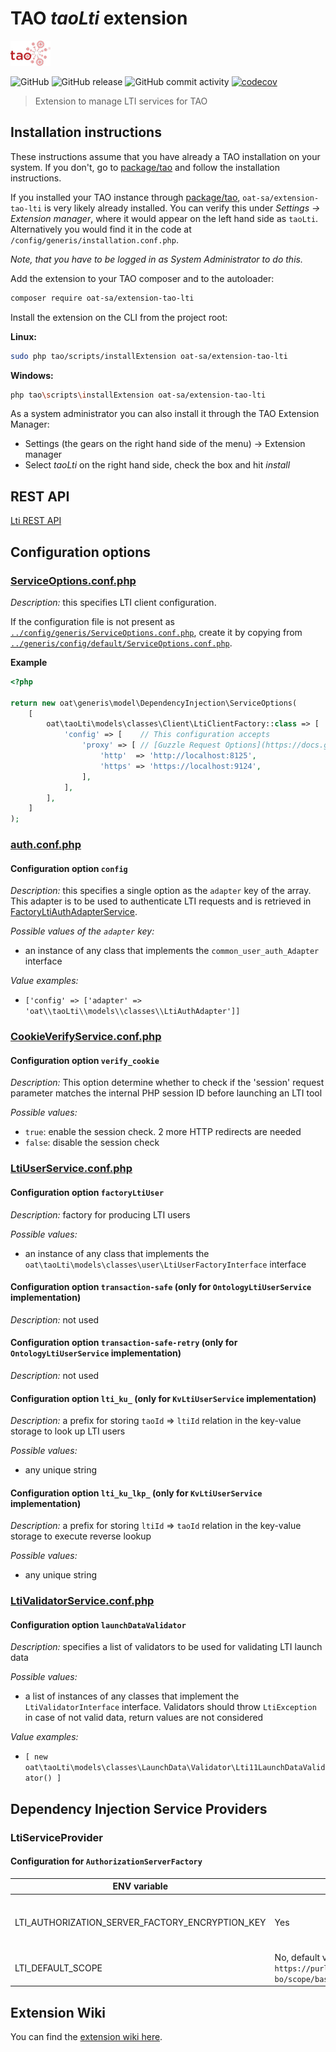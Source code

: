 # TAO _taoLti_ extension

![TAO Logo](https://github.com/oat-sa/taohub-developer-guide/raw/master/resources/tao-logo.png)

![GitHub](https://img.shields.io/github/license/oat-sa/extension-tao-lti.svg)
![GitHub release](https://img.shields.io/github/release/oat-sa/extension-tao-lti.svg)
![GitHub commit activity](https://img.shields.io/github/commit-activity/y/oat-sa/extension-tao-lti.svg)
[![codecov](https://codecov.io/gh/oat-sa/extension-tao-lti/branch/master/graph/badge.svg)](https://codecov.io/gh/oat-sa/extension-tao-lti)

> Extension to manage LTI services for TAO

## Installation instructions

These instructions assume that you have already a TAO installation on your system. If you don't, go to
[package/tao](https://github.com/oat-sa/package-tao) and follow the installation instructions.

If you installed your TAO instance through [package/tao](https://github.com/oat-sa/package-tao),
`oat-sa/extension-tao-lti` is very likely already installed. You can verify this under _Settings -> Extension
manager_, where it would appear on the left hand side as `taoLti`. Alternatively you would find it in
the code at `/config/generis/installation.conf.php`.

_Note, that you have to be logged in as System Administrator to do this._

Add the extension to your TAO composer and to the autoloader:
```bash
composer require oat-sa/extension-tao-lti
```

Install the extension on the CLI from the project root:

**Linux:**
```bash
sudo php tao/scripts/installExtension oat-sa/extension-tao-lti
```

**Windows:**
```bash
php tao\scripts\installExtension oat-sa/extension-tao-lti
```

As a system administrator you can also install it through the TAO Extension Manager:
- Settings (the gears on the right hand side of the menu) -> Extension manager
- Select _taoLti_ on the right hand side, check the box and hit _install_

## REST API
[Lti REST API](https://openapi.taotesting.com/viewer/?url=https://raw.githubusercontent.com/oat-sa/extension-tao-lti/master/doc/rest.json)

<!-- Uncomment and describe if applicable
## LTI Endpoints
-->

## Configuration options

### [ServiceOptions.conf.php](../config/generis/ServiceOptions.conf.php)

*Description:* this specifies LTI client configuration.

If the configuration file is not present as
[`../config/generis/ServiceOptions.conf.php`](../config/generis/ServiceOptions.conf.php), create it by copying from
[`../generis/config/default/ServiceOptions.conf.php`](../generis/config/default/ServiceOptions.conf.php).

**Example**
```php
<?php

return new oat\generis\model\DependencyInjection\ServiceOptions(
    [
        oat\taoLti\models\classes\Client\LtiClientFactory::class => [
            'config' => [    // This configuration accepts
                'proxy' => [ // [Guzzle Request Options](https://docs.guzzlephp.org/en/stable/request-options.html)
                    'http'  => 'http://localhost:8125',
                    'https' => 'https://localhost:9124',
                ],
            ],
        ],
    ]
);

```

### [auth.conf.php](../config/taoLti/auth.conf.php)

#### Configuration option `config`

*Description:* this specifies a single option as the `adapter` key of the array. This adapter is to be used to authenticate LTI requests and is retrieved in [FactoryLtiAuthAdapterService](models/classes/FactoryLtiAuthAdapterService.php).

*Possible values of the `adapter` key:* 
* an instance of any class that implements the `common_user_auth_Adapter` interface

*Value examples:* 
* `['config' => ['adapter' => 'oat\\taoLti\\models\\classes\\LtiAuthAdapter']]`


### [CookieVerifyService.conf.php](../config/taoLti/CookieVerifyService.conf.php)

#### Configuration option `verify_cookie`

*Description:* This option determine whether to check if the 'session' request parameter matches the internal PHP session ID before launching an LTI tool

*Possible values:* 
* `true`: enable the session check. 2 more HTTP redirects are needed
* `false`: disable the session check

### [LtiUserService.conf.php](../config/taoLti/LtiUserService.conf.php)

#### Configuration option `factoryLtiUser`

*Description:* factory for producing LTI users

*Possible values:* 
* an instance of any class that implements the `oat\taoLti\models\classes\user\LtiUserFactoryInterface` interface

#### Configuration option `transaction-safe` (only for `OntologyLtiUserService` implementation)

*Description:* not used

#### Configuration option `transaction-safe-retry` (only for `OntologyLtiUserService` implementation)

*Description:* not used

#### Configuration option `lti_ku_` (only for `KvLtiUserService` implementation)

*Description:* a prefix for storing `taoId` => `ltiId` relation in the key-value storage to look up LTI users

*Possible values:* 
* any unique string

#### Configuration option `lti_ku_lkp_` (only for `KvLtiUserService` implementation)

*Description:* a prefix for storing `ltiId` => `taoId` relation in the key-value storage to execute reverse lookup

*Possible values:* 
* any unique string

### [LtiValidatorService.conf.php](../config/taoLti/LtiValidatorService.conf.php)

#### Configuration option `launchDataValidator`

*Description:* specifies a list of validators to be used for validating LTI launch data

*Possible values:* 
* a list of instances of any classes that implement the `LtiValidatorInterface` interface. Validators should throw `LtiException` in case of not valid data, return values are not considered

*Value examples:* 
* `[ new oat\taoLti\models\classes\LaunchData\Validator\Lti11LaunchDataValidator() ]`

## Dependency Injection Service Providers

### LtiServiceProvider

#### Configuration for `AuthorizationServerFactory`

| ENV variable                          | Required                                      | Description                                                     |
|---------------------------------------|-----------------------------------------------|-----------------------------------------------------------------|
| LTI_AUTHORIZATION_SERVER_FACTORY_ENCRYPTION_KEY          | Yes               | Encryption key for Authorization server factory                          |
| LTI_DEFAULT_SCOPE         | No, default value is `https://purl.imsglobal.org/spec/lti-bo/scope/basicoutcome`        | A scope for score repository              |

## Extension Wiki
You can find the [extension wiki here](https://github.com/oat-sa/extension-tao-lti/wiki).
